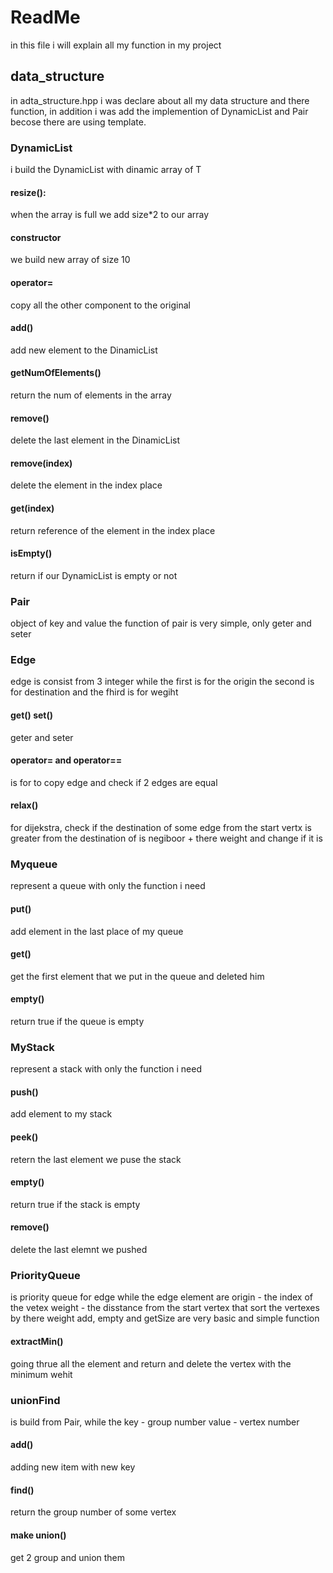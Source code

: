 # ReadMe
in this file i will explain all my function in my project
## data_structure
in adta_structure.hpp i was declare about all my data structure and there function,
in addition i was add the implemention of DynamicList and Pair becose there are using template.
### DynamicList
i build the DynamicList with dinamic array of T
#### resize():
  when the array is full we add size*2 to our array
#### constructor
  we build new array of size 10
#### operator= 
  copy all the other component to the original
#### add()
  add new element to the DinamicList
#### getNumOfElements()
  return the num of elements in the array
#### remove()
  delete the last element in the DinamicList
#### remove(index)
  delete the element in the index place
#### get(index)
  return reference of the element in the index place
#### isEmpty()
  return if our DynamicList is empty or not
### Pair
object of key and value
the function of pair is very simple, only geter and seter
### Edge
edge is consist from 3 integer while the first is for the origin the second is for destination and the fhird is for wegiht
#### get() set()
  geter and seter
#### operator= and operator==
  is for to copy edge and check if 2 edges are equal
#### relax()
for dijekstra, check if the destination of some edge from the start vertx is greater from the destination of is negiboor + there weight
and change if it is
### Myqueue
represent a queue with only the function i need
#### put()
  add element in the last place of my queue
#### get()
  get the first element that we put in the queue and deleted him
#### empty()
  return true if the queue is empty
### MyStack
  represent a stack with only the function i need
#### push()
  add element to my stack
#### peek()
  retern the last element we puse the stack
#### empty()
  return true if the stack is empty
#### remove()
  delete the last elemnt we pushed
### PriorityQueue
is priority queue for edge while the edge element are
origin - the index of the vetex
weight - the disstance from the start vertex
that sort the vertexes by there weight
add, empty and getSize are very basic and simple function
#### extractMin()
  going thrue all the element and return and delete the vertex with the minimum wehit
### unionFind
is build from Pair, while the
key - group number
value - vertex number
#### add()
  adding new item with new key
#### find()
  return the group number of some vertex
#### make union()
  get 2 group and union them 
